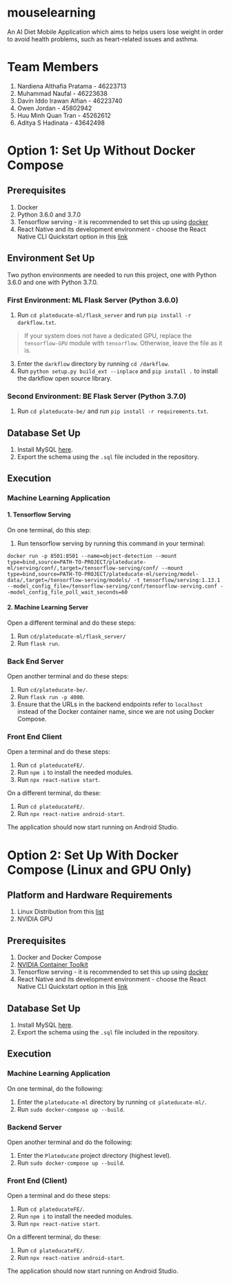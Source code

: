 # mouselearning
An AI Diet Mobile Application which aims to helps users lose weight in order to avoid health problems, such as heart-related issues and asthma.

# Team Members
1. Nardiena Althafia Pratama - 46223713
2. Muhammad Naufal - 46223638
3. Davin Iddo Irawan Alfian - 46223740
4. Owen Jordan - 45802942
5. Huu Minh Quan Tran - 45262612
6. Aditya S Hadinata - 43642498


# Option 1: Set Up Without Docker Compose
## Prerequisites
1. Docker
2. Python 3.6.0 and 3.7.0
3. Tensorflow serving - it is recommended to set this up using [docker](https://www.tensorflow.org/tfx/serving/docker)
4. React Native and its development environment - choose the React Native CLI Quickstart option in this [link](https://reactnative.dev/docs/environment-setup)

## Environment Set Up
Two python environments are needed to run this project, one with Python 3.6.0 and one with Python 3.7.0.

### First Environment: ML Flask Server (Python 3.6.0)
1. Run `cd plateducate-ml/flask_server` and run `pip install -r darkflow.txt`.

> If your system does not have a dedicated GPU, replace the `tensorflow-GPU` module with `tensorflow`. Otherwise, leave the file as it is.

3. Enter the `darkflow` directory by running `cd /darkflow`.
4. Run `python setup.py build_ext --inplace` and `pip install .` to install the darkflow open source library.

### Second Environment: BE Flask Server (Python 3.7.0)
1. Run `cd plateducate-be/` and run `pip install -r requirements.txt`.

## Database Set Up
1. Install MySQL [here](https://dev.mysql.com/doc/mysql-installation-excerpt/5.7/en/).
2. Export the schema using the `.sql` file included in the repository.

## Execution
### Machine Learning Application
#### 1. Tensorflow Serving
On one terminal, do this step:

1. Run tensorflow serving by running this command in your terminal:
```
docker run -p 8501:8501 --name=object-detection --mount type=bind,source=PATH-TO-PROJECT/plateducate-ml/serving/conf/,target=/tensorflow-serving/conf/ --mount type=bind,source=PATH-TO-PROJECT/plateducate-ml/serving/model-data/,target=/tensorflow-serving/models/ -t tensorflow/serving:1.13.1 --model_config_file=/tensorflow-serving/conf/tensorflow-serving.conf --model_config_file_poll_wait_seconds=60
```

#### 2. Machine Learning Server
Open a different terminal and do these steps:

1. Run `cd/plateducate-ml/flask_server/`
2. Run `flask run`.

### Back End Server
Open another terminal and do these steps:

1. Run `cd/plateducate-be/`.
2. Run `flask run -p 4000`.
3. Ensure that the URLs in the backend endpoints refer to `localhost` instead of the Docker container name, since we are not using Docker Compose.

### Front End Client
Open a terminal and do these steps:
1. Run `cd plateducateFE/`.
2. Run `npm i` to install the needed modules.
3. Run `npx react-native start`.

On a different terminal, do these:
1. Run `cd plateducateFE/`.
2. Run `npx react-native android-start`.

The application should now start running on Android Studio.

# Option 2: Set Up With Docker Compose (Linux and GPU Only)

## Platform and Hardware Requirements
1. Linux Distribution from this [list](https://docs.nvidia.com/datacenter/cloud-native/container-toolkit/install-guide.html#linux-distributions)
2. NVIDIA GPU

## Prerequisites
1. Docker and Docker Compose
2. [NVIDIA Container Toolkit](https://docs.nvidia.com/datacenter/cloud-native/container-toolkit/install-guide.html)
3. Tensorflow serving - it is recommended to set this up using [docker](https://www.tensorflow.org/tfx/serving/docker)
4. React Native and its development environment - choose the React Native CLI Quickstart option in this [link](https://reactnative.dev/docs/environment-setup)

## Database Set Up
1. Install MySQL [here](https://dev.mysql.com/doc/mysql-installation-excerpt/5.7/en/).
2. Export the schema using the `.sql` file included in the repository.

## Execution

### Machine Learning Application
On one terminal, do the following:
1. Enter the `plateducate-ml` directory by running `cd plateducate-ml/`.
2. Run `sudo docker-compose up --build`.

### Backend Server
Open another terminal and do the following:
1. Enter the `Plateducate` project directory (highest level).
2. Run `sudo docker-compose up --build`.

### Front End (Client)
Open a terminal and do these steps:
1. Run `cd plateducateFE/`.
2. Run `npm i` to install the needed modules.
3. Run `npx react-native start`.

On a different terminal, do these:
1. Run `cd plateducateFE/`.
2. Run `npx react-native android-start`.

The application should now start running on Android Studio.
